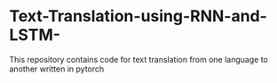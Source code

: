 # Text-Translation-using-RNN-and-LSTM-
This repository contains code for text translation from one language to another written in pytorch

